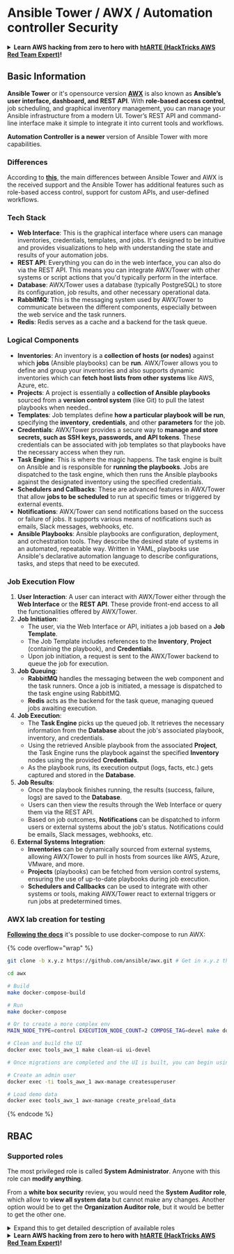 # Ansible Tower / AWX / Automation controller Security

<details>

<summary><strong>Learn AWS hacking from zero to hero with</strong> <a href="https://training.hacktricks.xyz/courses/arte"><strong>htARTE (HackTricks AWS Red Team Expert)</strong></a><strong>!</strong></summary>

Other ways to support HackTricks:

* If you want to see your **company advertised in HackTricks** or **download HackTricks in PDF** Check the [**SUBSCRIPTION PLANS**](https://github.com/sponsors/carlospolop)!
* Get the [**official PEASS & HackTricks swag**](https://peass.creator-spring.com)
* Discover [**The PEASS Family**](https://opensea.io/collection/the-peass-family), our collection of exclusive [**NFTs**](https://opensea.io/collection/the-peass-family)
* **Join the** 💬 [**Discord group**](https://discord.gg/hRep4RUj7f) or the [**telegram group**](https://t.me/peass) or **follow** me on **Twitter** 🐦 [**@hacktricks_live**](https://twitter.com/hacktricks_live)**.**
* **Share your hacking tricks by submitting PRs to the** [**HackTricks**](https://github.com/carlospolop/hacktricks) and [**HackTricks Cloud**](https://github.com/carlospolop/hacktricks-cloud) github repos.

</details>

## Basic Information

**Ansible Tower** or it's opensource version [**AWX**](https://github.com/ansible/awx) is also known as **Ansible’s user interface, dashboard, and REST API**. With **role-based access control**, job scheduling, and graphical inventory management, you can manage your Ansible infrastructure from a modern UI. Tower’s REST API and command-line interface make it simple to integrate it into current tools and workflows.

**Automation Controller is a newer** version of Ansible Tower with more capabilities.

### Differences

According to [**this**](https://blog.devops.dev/ansible-tower-vs-awx-under-the-hood-65cfec78db00), the main differences between Ansible Tower and AWX is the received support and the Ansible Tower has additional features such as role-based access control, support for custom APIs, and user-defined workflows.

### Tech Stack

* **Web Interface**: This is the graphical interface where users can manage inventories, credentials, templates, and jobs. It's designed to be intuitive and provides visualizations to help with understanding the state and results of your automation jobs.
* **REST API**: Everything you can do in the web interface, you can also do via the REST API. This means you can integrate AWX/Tower with other systems or script actions that you'd typically perform in the interface.
* **Database**: AWX/Tower uses a database (typically PostgreSQL) to store its configuration, job results, and other necessary operational data.
* **RabbitMQ**: This is the messaging system used by AWX/Tower to communicate between the different components, especially between the web service and the task runners.
* **Redis**: Redis serves as a cache and a backend for the task queue.

### Logical Components

* **Inventories**: An inventory is a **collection of hosts (or nodes)** against which **jobs** (Ansible playbooks) can be **run**. AWX/Tower allows you to define and group your inventories and also supports dynamic inventories which can **fetch host lists from other systems** like AWS, Azure, etc.
* **Projects**: A project is essentially a **collection of Ansible playbooks** sourced from a **version control system** (like Git) to pull the latest playbooks when needed..
* **Templates**: Job templates define **how a particular playbook will be run**, specifying the **inventory**, **credentials**, and other **parameters** for the job.
* **Credentials**: AWX/Tower provides a secure way to **manage and store secrets, such as SSH keys, passwords, and API tokens**. These credentials can be associated with job templates so that playbooks have the necessary access when they run.
* **Task Engine**: This is where the magic happens. The task engine is built on Ansible and is responsible for **running the playbooks**. Jobs are dispatched to the task engine, which then runs the Ansible playbooks against the designated inventory using the specified credentials.
* **Schedulers and Callbacks**: These are advanced features in AWX/Tower that allow **jobs to be scheduled** to run at specific times or triggered by external events.
* **Notifications**: AWX/Tower can send notifications based on the success or failure of jobs. It supports various means of notifications such as emails, Slack messages, webhooks, etc.
* **Ansible Playbooks**: Ansible playbooks are configuration, deployment, and orchestration tools. They describe the desired state of systems in an automated, repeatable way. Written in YAML, playbooks use Ansible's declarative automation language to describe configurations, tasks, and steps that need to be executed.

### Job Execution Flow

1. **User Interaction**: A user can interact with AWX/Tower either through the **Web Interface** or the **REST API**. These provide front-end access to all the functionalities offered by AWX/Tower.
2. **Job Initiation**:
   * The user, via the Web Interface or API, initiates a job based on a **Job Template**.
   * The Job Template includes references to the **Inventory**, **Project** (containing the playbook), and **Credentials**.
   * Upon job initiation, a request is sent to the AWX/Tower backend to queue the job for execution.
3. **Job Queuing**:
   * **RabbitMQ** handles the messaging between the web component and the task runners. Once a job is initiated, a message is dispatched to the task engine using RabbitMQ.
   * **Redis** acts as the backend for the task queue, managing queued jobs awaiting execution.
4. **Job Execution**:
   * The **Task Engine** picks up the queued job. It retrieves the necessary information from the **Database** about the job's associated playbook, inventory, and credentials.
   * Using the retrieved Ansible playbook from the associated **Project**, the Task Engine runs the playbook against the specified **Inventory** nodes using the provided **Credentials**.
   * As the playbook runs, its execution output (logs, facts, etc.) gets captured and stored in the **Database**.
5. **Job Results**:
   * Once the playbook finishes running, the results (success, failure, logs) are saved to the **Database**.
   * Users can then view the results through the Web Interface or query them via the REST API.
   * Based on job outcomes, **Notifications** can be dispatched to inform users or external systems about the job's status. Notifications could be emails, Slack messages, webhooks, etc.
6. **External Systems Integration**:
   * **Inventories** can be dynamically sourced from external systems, allowing AWX/Tower to pull in hosts from sources like AWS, Azure, VMware, and more.
   * **Projects** (playbooks) can be fetched from version control systems, ensuring the use of up-to-date playbooks during job execution.
   * **Schedulers and Callbacks** can be used to integrate with other systems or tools, making AWX/Tower react to external triggers or run jobs at predetermined times.

### AWX lab creation for testing

[**Following the docs**](https://github.com/ansible/awx/blob/devel/tools/docker-compose/README.md) it's possible to use docker-compose to run AWX:

{% code overflow="wrap" %}
```bash
git clone -b x.y.z https://github.com/ansible/awx.git # Get in x.y.z the latest release version

cd awx

# Build
make docker-compose-build

# Run
make docker-compose

# Or to create a more complex env
MAIN_NODE_TYPE=control EXECUTION_NODE_COUNT=2 COMPOSE_TAG=devel make docker-compose

# Clean and build the UI
docker exec tools_awx_1 make clean-ui ui-devel

# Once migrations are completed and the UI is built, you can begin using AWX. The UI can be reached in your browser at https://localhost:8043/#/home, and the API can be found at https://localhost:8043/api/v2.

# Create an admin user
docker exec -ti tools_awx_1 awx-manage createsuperuser

# Load demo data
docker exec tools_awx_1 awx-manage create_preload_data
```
{% endcode %}

## RBAC

### Supported roles

The most privileged role is called **System Administrator**. Anyone with this role can **modify anything**.

From a **white box security** review, you would need the **System Auditor role**, which allow to **view all system data** but cannot make any changes. Another option would be to get the **Organization Auditor role**, but it would be better to get the other one.

<details>

<summary>Expand this to get detailed description of available roles</summary>

1. **System Administrator**:
   * This is the superuser role with permissions to access and modify any resource in the system.
   * They can manage all organizations, teams, projects, inventories, job templates, etc.
2. **System Auditor**:
   * Users with this role can view all system data but cannot make any changes.
   * This role is designed for compliance and oversight.
3. **Organization Roles**:
   * **Admin**: Full control over the organization's resources.
   * **Auditor**: View-only access to the organization's resources.
   * **Member**: Basic membership in an organization without any specific permissions.
   * **Execute**: Can run job templates within the organization.
   * **Read**: Can view the organization’s resources.
4. **Project Roles**:
   * **Admin**: Can manage and modify the project.
   * **Use**: Can use the project in a job template.
   * **Update**: Can update project using SCM (source control).
5. **Inventory Roles**:
   * **Admin**: Can manage and modify the inventory.
   * **Ad Hoc**: Can run ad hoc commands on the inventory.
   * **Update**: Can update the inventory source.
   * **Use**: Can use the inventory in a job template.
   * **Read**: View-only access.
6. **Job Template Roles**:
   * **Admin**: Can manage and modify the job template.
   * **Execute**: Can run the job.
   * **Read**: View-only access.
7. **Credential Roles**:
   * **Admin**: Can manage and modify the credentials.
   * **Use**: Can use the credentials in job templates or other relevant resources.
   * **Read**: View-only access.
8. **Team Roles**:
   * **Member**: Part of the team but without any specific permissions.
   * **Admin**: Can manage the team's members and associated resources.
9. **Workflow Roles**:
   * **Admin**: Can manage and modify the workflow.
   * **Execute**: Can run the workflow.
   * **Read**: View-only access.

</details>

<details>

<summary><strong>Learn AWS hacking from zero to hero with</strong> <a href="https://training.hacktricks.xyz/courses/arte"><strong>htARTE (HackTricks AWS Red Team Expert)</strong></a><strong>!</strong></summary>

Other ways to support HackTricks:

* If you want to see your **company advertised in HackTricks** or **download HackTricks in PDF** Check the [**SUBSCRIPTION PLANS**](https://github.com/sponsors/carlospolop)!
* Get the [**official PEASS & HackTricks swag**](https://peass.creator-spring.com)
* Discover [**The PEASS Family**](https://opensea.io/collection/the-peass-family), our collection of exclusive [**NFTs**](https://opensea.io/collection/the-peass-family)
* **Join the** 💬 [**Discord group**](https://discord.gg/hRep4RUj7f) or the [**telegram group**](https://t.me/peass) or **follow** me on **Twitter** 🐦 [**@hacktricks_live**](https://twitter.com/hacktricks_live)**.**
* **Share your hacking tricks by submitting PRs to the** [**HackTricks**](https://github.com/carlospolop/hacktricks) and [**HackTricks Cloud**](https://github.com/carlospolop/hacktricks-cloud) github repos.

</details>
